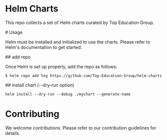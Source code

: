 
# Helm Charts
This repo collects a set of Helm charts curated by Top Education Group.

# Usage

Helm must be installed and initialized to use the charts. Please refer to Helm's documentation to get started.


## add repo

Once Helm is set up properly, add the repo as follows:

```
$ helm repo add teg https://github.com/Top-Education-Group/helm-charts
```

## install chart (--dry-run option)

```
helm install --dry-run --debug ./mychart --generate-name
```
# Contributing
We welcome contributions. Please refer to our contribution guidelines for details.